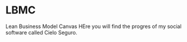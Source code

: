 # LBMC
Lean Business Model Canvas 
HEre you will find the progres of my social software called Cielo Seguro. 
